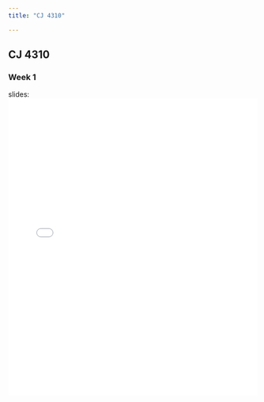 ```yaml
---
title: "CJ 4310"

---
```



## CJ 4310


### Week 1

slides: <iframe src="/slides/week1.html" width="100%" height="600px" style="border: none;"></iframe>

